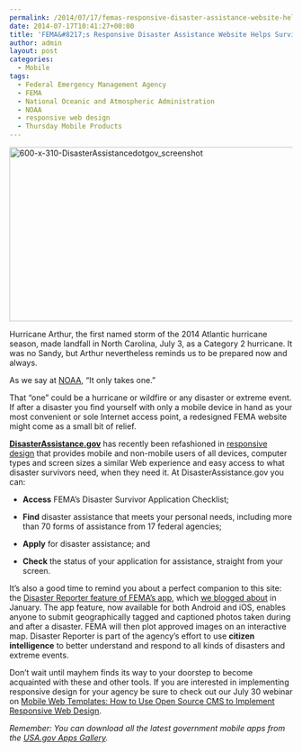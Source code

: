 ```yaml
---
permalink: /2014/07/17/femas-responsive-disaster-assistance-website-helps-survivors-find-apply-for-aid/
date: 2014-07-17T10:41:27+00:00
title: 'FEMA&#8217;s Responsive Disaster Assistance Website Helps Survivors Find, Apply for Aid'
author: admin
layout: post
categories:
  - Mobile
tags:
  - Federal Emergency Management Agency
  - FEMA
  - National Oceanic and Atmospheric Administration
  - NOAA
  - responsive web design
  - Thursday Mobile Products
---
```


<img class="aligncenter size-full wp-image-184892" src="https://s3.amazonaws.com/sitesusa/wp-content/uploads/sites/212/2014/07/600-x-310-DisasterAssistancedotgov_screenshot.jpg" alt="600-x-310-DisasterAssistancedotgov_screenshot" width="600" height="310" />

Hurricane Arthur, the first named storm of the 2014 Atlantic hurricane season, made landfall in North Carolina, July 3, as a Category 2 hurricane. It was no Sandy, but Arthur nevertheless reminds us to be prepared now and always.

As we say at [NOAA](http://www.noaa.gov), &#8220;It only takes one.&#8221;

That &#8220;one&#8221; could be a hurricane or wildfire or any disaster or extreme event. If after a disaster you find yourself with only a mobile device in hand as your most convenient or sole Internet access point, a redesigned FEMA website might come as a small bit of relief.

**[DisasterAssistance.gov](http://www.disasterassistance.gov/)** has recently been refashioned in [responsive design](https://www.digitalgov.gov/2013/06/11/responsive-design/ "Responsive Design Overview, Resources and Tools") that provides mobile and non-mobile users of all devices, computer types and screen sizes a similar Web experience and easy access to what disaster survivors need, when they need it. At DisasterAssistance.gov you can:

  * **Access** FEMA&#8217;s Disaster Survivor Application Checklist;

  * **Find** disaster assistance that meets your personal needs, including more than 70 forms of assistance from 17 federal agencies;

  * **Apply** for disaster assistance; and

  * **Check** the status of your application for assistance, straight from your screen.

It&#8217;s also a good time to remind you about a perfect companion to this site: the [Disaster Reporter feature of FEMA&#8217;s app](http://www.fema.gov/disaster-reporter), which [we blogged about](https://www.digitalgov.gov/2014/01/16/fema-app-adds-disaster-reporter-feature/) in January. The app feature, now available for both Android and iOS, enables anyone to submit geographically tagged and captioned photos taken during and after a disaster. FEMA will then plot approved images on an interactive map. Disaster Reporter is part of the agency&#8217;s effort to use **citizen intelligence** to better understand and respond to all kinds of disasters and extreme events.

Don&#8217;t wait until mayhem finds its way to your doorstep to become acquainted with these and other tools. If you are interested in implementing responsive design for your agency be sure to check out our July 30 webinar on [Mobile Web Templates: How to Use Open Source CMS to Implement Responsive Web Design](https://www.digitalgov.gov/event/mobile-web-templates-how-to-use-open-source-cms-to-implement-responsive-web-design/ "Mobile Web Templates: How to Use Open Source CMS to Implement Responsive Web Design").

_Remember: You can download all the latest government mobile apps from the [USA.gov Apps Gallery](http://apps.usa.gov/)._